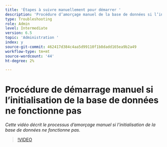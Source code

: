 ```yaml
---
title: 'Étapes à suivre manuellement pour démarrer '
description: 'Procédure d’amorçage manuel de la base de données si l’initialisation de la base de données ne fonctionne pas '
type: Troubleshooting
role: Admin
level: Intermediate
version: 6.5
topic: 'Administration '
index: y
source-git-commit: 462417d384c4aa5d99110f1b8dadd165ea9b2a49
workflow-type: tm+mt
source-wordcount: '44'
ht-degree: 2%

---
```


# Procédure de démarrage manuel si l’initialisation de la base de données ne fonctionne pas

*Cette vidéo décrit le processus d’amorçage manuel si l’initialisation de la base de données ne fonctionne pas.*

>[!VIDEO](https://video.tv.adobe.com/v/335515?quality=9&learn=on)
